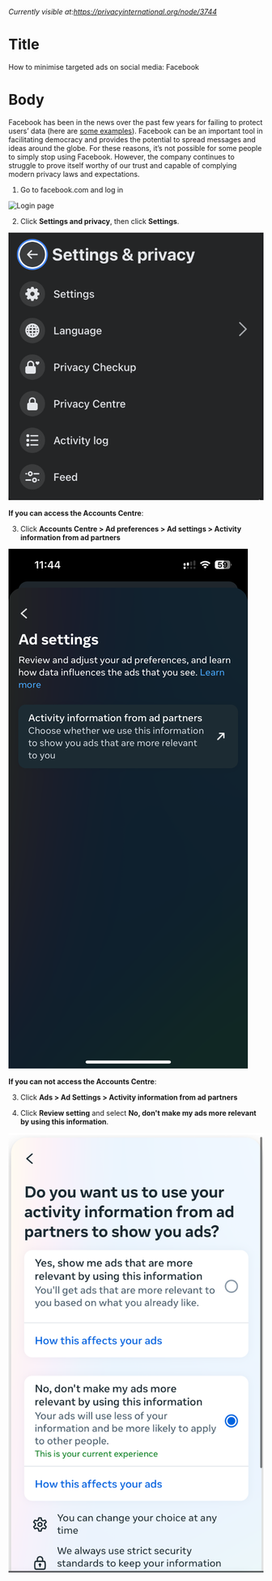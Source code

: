 *Currently visible at:https://privacyinternational.org/node/3744*

# Title  #
How to minimise targeted ads on social media: Facebook

# Body #

Facebook has been in the news over the past few years for failing to protect users’ data (here are [some examples](https://privacyinternational.org/corporateabusetimeline?tid=440)). Facebook can be an important tool in facilitating democracy and provides the potential to spread messages and ideas around the globe. For these reasons, it’s not possible for some people to simply stop using Facebook. However, the company continues to struggle to prove itself worthy of our trust and capable of complying modern privacy laws and expectations.

1. Go to facebook.com and log in

![Login page](../../images/Facebook/fb-targeted-ads-1.png?raw=true)

2. Click **Settings and privacy**, then click **Settings**.

![Click Settings](../../images/Facebook/fb-targeted-ads-2.png?raw=true)

**If you can access the Accounts Centre**:

3. Click **Accounts Centre > Ad preferences > Ad settings > Activity information from ad partners**

![Account centre ad settings](../../images/Facebook/fb-account-center-ads.png?raw=true)

**If you can not access the Accounts Centre**:

3. Click **Ads > Ad Settings > Activity information from ad partners**

4. Click **Review setting** and select **No, don't make my ads more relevant by using this information**.

![Opt out of targeted ads](../../images/Facebook/fb-account-center-opt-out-ads.png?raw=true)